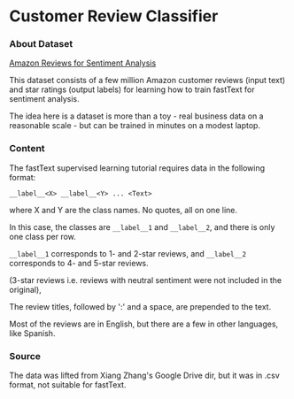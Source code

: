 # Customer Review Classifier

### About Dataset

[Amazon Reviews for Sentiment Analysis](https://www.kaggle.com/datasets/bittlingmayer/amazonreviews)

This dataset consists of a few million Amazon customer reviews (input text) and star ratings (output labels) for learning how to train fastText for sentiment analysis.

The idea here is a dataset is more than a toy - real business data on a reasonable scale - but can be trained in minutes on a modest laptop.

### Content

The fastText supervised learning tutorial requires data in the following format:

`__label__<X> __label__<Y> ... <Text>`

where X and Y are the class names. No quotes, all on one line.

In this case, the classes are `__label__1` and `__label__2`, and there is only one class per row.

`__label__1` corresponds to 1- and 2-star reviews, and `__label__2` corresponds to 4- and 5-star reviews.

(3-star reviews i.e. reviews with neutral sentiment were not included in the original),

The review titles, followed by ':' and a space, are prepended to the text.

Most of the reviews are in English, but there are a few in other languages, like Spanish.

### Source

The data was lifted from Xiang Zhang's Google Drive dir, but it was in .csv format, not suitable for fastText.

